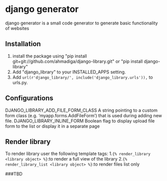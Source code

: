 # django generator

django generator is a small code generator to generate basic functionality of websites


## Installation
1. install the package using "pip install git+git://github.com/ahmadiga/django-library.git" or "pip install django-library"
2. Add "django_library" to your INSTALLED_APPS setting.
3. Add ``` url(r'django_library/', include('django_library.urls')), ``` to urls.py.

## Configurations
DJANGO_LIBRARY_ADD_FILE_FORM_CLASS
A string pointing to a custom form class (e.g. ‘myapp.forms.AddFileForm’) that is used during adding new file.
DJANGO_LIBRARY_INLINE_FORM Boolean flag to display upload file form to the list or display it in a separate page

## Render library
To render library user the following template tags:
1.```{% render_library <library object> %}```:to render a full view of the library
2.```{% render_library_list <library object> %}```:to render files list only

###TBD